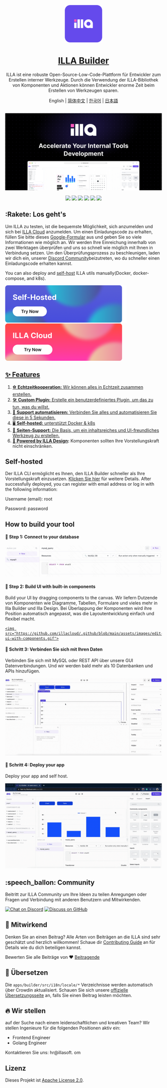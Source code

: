 <div align="center">
  <a href="https://cloud.illacloud.com/">
    <img alt="ILLA Design Logo" width="120px" height="120px" src="https://github.com/illacloud/.github/blob/main/assets/images/illa-logo.svg"/>
  </a>
</div>

<h1 align="center"><a href="https://cloud.illacloud.com/">ILLA Builder</a> </h1>

<p align="center">ILLA ist eine robuste Open-Source-Low-Code-Plattform für Entwickler zum Erstellen interner Werkzeuge. Durch die Verwendung der ILLA-Bibliothek von Komponenten und Aktionen können Entwickler enorme Zeit beim Erstellen von Werkzeugen sparen. </p>

<div align="center">
English | <a href="https://github.com/illacloud/illa-builder/blob/main/README-CN.md">简体中文</a> | <a href="https://github.com/illacloud/illa-builder/blob/main/README-KR.md">한국어</a> | <a href="https://github.com/illacloud/illa-builder/blob/main/README-JP.md">日本語</a>
</div>

<br>
<p align="center">
<a href="https://cloud.illacloud.com/">
  <img src="https://github.com/illacloud/.github/blob/main/assets/images/github-home.png">
</a>
</p>


<p align="center">
  <a href="https://discord.gg/illacloud"><img src="https://img.shields.io/badge/chat-Discord-7289DA?logo=discord" height=18></a>
  <a href="https://twitter.com/illacloudHQ"><img src="https://img.shields.io/badge/Twitter-1DA1F2?logo=twitter&logoColor=white" height=18></a>
  <a href="https://github.com/orgs/illacloud/discussions"><img src="https://img.shields.io/badge/discussions-GitHub-333333?logo=github" height=18></a>
  <a title="Crowdin" target="_blank" href="https://crowdin.com/project/illa-builder"><img src="https://badges.crowdin.net/illa-builder/localized.svg"  height=18></a>
  <a href="./LICENSE"><img src="https://img.shields.io/github/license/illacloud/illa-builder" height=18></a>
  <a href="./CONTRIBUTING.md"><img src="https://badgen.net/badge/PRs/Welcome/green?icon=storybook" height=18></a>
</p>

## :Rakete: Los geht's
Um ILLA zu testen, ist die bequemste Möglichkeit, sich anzumelden und sich bei [ILLA Cloud](https://cloud.illacloud.com/) anzumelden. Um einen Einladungscode zu erhalten, füllen Sie bitte dieses [Google-Formular](https://forms.gle/XFRSUc3yFpzbCdcWA) aus und geben Sie so viele Informationen wie möglich an. Wir werden Ihre Einreichung innerhalb von zwei Werktagen überprüfen und uns so schnell wie möglich mit Ihnen in Verbindung setzen. Um den Überprüfungsprozess zu beschleunigen, laden wir dich ein, unserer [Discord Community](https://discord.gg/illacloud)beizutreten, wo du schneller einen Einladungscode erhalten kannst.

You can also deploy and [self-host](https://github.com/illacloud/illa-builder#self-hosted) ILLA utils manually(Docker, docker-compose, and k8s).

<p>
  <a href="https://www.illacloud.com/en-US/docs/deploy-introduction"><img src="https://github.com/illacloud/.github/blob/main/assets/images/selfhost.png" height=120 />
  <a href="https://cloud.illacloud.com/"><img src="https://raw.githubusercontent.com/illacloud/.github/main/assets/images/ILLA%20Cloud.png" height=120 />
</p>

## ✨ Features

1. ⚽ **Echtzeitkooperation:** Wir können alles in Echtzeit zusammen erstellen.
2. 🛠️ **Custom Plugin:** Erstelle ein benutzerdefiniertes Plugin, um das zu tun, was du willst.
3. 🤖 **Support automatisieren:** Verbinden Sie alles und automatisieren Sie diese in 5 Sekunden.
4. 🖥️ **Self-hosted:** unterstützt Docker & k8s
5. 📝 **Seiten-Support:** Die Basis, um ein inhaltsreiches und UI-freundliches Werkzeug zu erstellen.
6. 🎨 **Powered by [ILLA Design](https://github.com/illacloud/illa-design):** Komponenten sollten Ihre Vorstellungskraft nicht einschränken.

## Self-hosted

Der ILLA CLI ermöglicht es Ihnen, den ILLA Builder schneller als Ihre Vorstellungskraft einzusetzen. [Klicken Sie hier](https://www.illacloud.com/docs/illa-cli) für weitere Details. After successfully deployed, you can register with email address or log in with the following information:
<p align="left">Username (email): root</p>
<p align="left">Password: password</p>

## How to build your tool

#### 🎯 Step 1: Connect to your database
<p align="center">
  <a href="https://cloud.illacloud.com/">
    <img src="https://github.com/illacloud/.github/blob/main/assets/images/sql.jpeg">
  </a>
</p>

#### 🎨 Step 2: Build UI with built-in components
Build your UI by dragging components to the canvas. Wir liefern Dutzende von Komponenten wie Diagramme, Tabellen, Formulare und vieles mehr in Illa Builder und Illa Design. Bei Überlappung der Komponenten wird ihre Position automatisch angepasst, was die Layoutentwicklung einfach und flexibel macht.

<p align="center">
  <a href="https://cloud.illacloud.com/">
    
    <img src="https://github.com/illacloud/.github/blob/main/assets/images/edit-ui-with-components.gif">
  </a>
</p>

#### 🔌 Schritt 3: Verbinden Sie sich mit Ihren Daten
Verbinden Sie sich mit MySQL oder REST API über unsere GUI Datenverbindungen. Und wir werden bald mehr als 10 Datenbanken und APIs hinzufügen.
<p align="center">
  <a href="https://cloud.illacloud.com/">
    <img src="https://github.com/illacloud/.github/blob/main/assets/images/connect-your-data.gif">
  </a>
</p>

#### 🚀 Schritt 4: Deploy your app
Deploy your app and self host.
<p align="center">
  <a href="https://cloud.illacloud.com/">
    <img src="https://github.com/illacloud/.github/blob/main/assets/images/deploy.gif">
  </a>
</p>

## :speech_ballon: Community

Beitritt zur ILLA Community um Ihre Ideen zu teilen Anregungen oder Fragen und Verbindung mit anderen Benutzern und Mitwirkenden.

[![Chat on Discord](https://img.shields.io/badge/chat-Discord-7289DA?logo=discord)](https://discord.gg/illacloud)   [![Discuss on GitHub](https://img.shields.io/badge/discussions-GitHub-333333?logo=github)](https://github.com/orgs/illacloud/discussions)

## 🌱 Mitwirkend

Denken Sie an einen Beitrag? Alle Arten von Beiträgen an die ILLA sind sehr geschätzt und herzlich willkommen! Schaue dir [Contributing Guide](./CONTRIBUTING.md) an für Details wie du dich beteiligen kannst.
<p>Bewerten Sie alle Beiträge von ❤️  <a href="https://github.com/illacloud/illa-builder/graphs/contributors">Beitragende</a></p>

## 📢 Übersetzen

Die `apps/builder/src/i18n/locale/*` Verzeichnisse werden automatisch über Crowdin aktualisiert. Schauen Sie sich unsere [offizielle Übersetzungsseite](https://crowdin.com/project/illa-builder) an, falls Sie einen Beitrag leisten möchten.

## 🔥 Wir stellen

auf der Suche nach einem leidenschaftlichen und kreativen Team? Wir stellen Ingenieure für die folgenden Positionen aktiv ein:

- Frontend Engineer
- Golang Engineer

Kontaktieren Sie uns: hr@illasoft. om

## Lizenz

Dieses Projekt ist [Apache License 2.0](./LICENSE).
